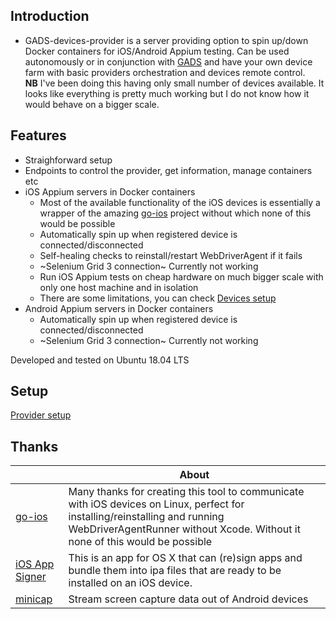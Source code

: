 ## Introduction

* GADS-devices-provider is a server providing option to spin up/down Docker containers for iOS/Android Appium testing. Can be used autonomously or in conjunction with [GADS](https://github.com/shamanec/GADS) and have your own device farm with basic providers orchestration and devices remote control.   
**NB** I've been doing this having only small number of devices available. It looks like everything is pretty much working but I do not know how it would behave on a bigger scale.  

## Features
* Straighforward setup   
* Endpoints to control the provider, get information, manage containers etc  
* iOS Appium servers in Docker containers  
  - Most of the available functionality of the iOS devices is essentially a wrapper of the amazing [go-ios](https://github.com/danielpaulus/go-ios) project without which none of this would be possible  
  - Automatically spin up when registered device is connected/disconnected  
  - Self-healing checks to reinstall/restart WebDriverAgent if it fails  
  - ~Selenium Grid 3 connection~ Currently not working  
  - Run iOS Appium tests on cheap hardware on much bigger scale with only one host machine and in isolation  
  - There are some limitations, you can check [Devices setup](./docs/devices-setup.md)  
* Android Appium servers in Docker containers  
  - Automatically spin up when registered device is connected/disconnected  
  - ~Selenium Grid 3 connection~ Currently not working  

Developed and tested on Ubuntu 18.04 LTS  

## Setup  
[Provider setup](./docs/setup.md)  

## Thanks

| |About|
|---|---|
|[go-ios](https://github.com/danielpaulus/go-ios)|Many thanks for creating this tool to communicate with iOS devices on Linux, perfect for installing/reinstalling and running WebDriverAgentRunner without Xcode. Without it none of this would be possible|
|[iOS App Signer](https://github.com/DanTheMan827/ios-app-signer)|This is an app for OS X that can (re)sign apps and bundle them into ipa files that are ready to be installed on an iOS device.|
|[minicap](https://github.com/DeviceFarmer/minicap)|Stream screen capture data out of Android devices|  

